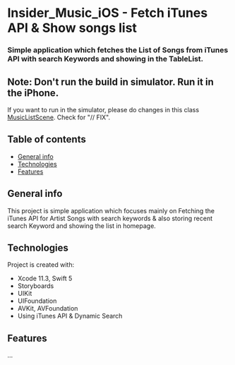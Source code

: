 # Insider_Music_iOS - Fetch iTunes API & Show songs list

### Simple application which fetches the List of Songs from iTunes API with search Keywords and showing in the TableList.

## Note: Don't run the build in simulator. Run it in the iPhone.
If you want to run in the simulator, please do changes in this class [MusicListScene](https://github.com/Ganesh623/Insider-Music/blob/master/InsiderMusic/FirstScene/VIew/MusicListScene.swift). Check for "// FIX".

## Table of contents
* [General info](#general-info)
* [Technologies](#technologies)
* [Features](#features)

## General info
This project is simple application which focuses mainly on Fetching the iTunes API for Artist Songs with search keywords 
& also storing recent search Keyword and showing the list in homepage.
    
## Technologies
Project is created with:
* Xcode 11.3, Swift 5
* Storyboards
* UIKit
* UIFoundation
* AVKit, AVFoundation
* Using iTunes API & Dynamic Search
    
## Features
...
